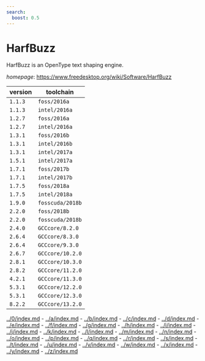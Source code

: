 ```yaml
---
search:
  boost: 0.5
---
```

# HarfBuzz

HarfBuzz is an OpenType text shaping engine.

*homepage*: <https://www.freedesktop.org/wiki/Software/HarfBuzz>

version | toolchain
--------|----------
``1.1.3`` | ``foss/2016a``
``1.1.3`` | ``intel/2016a``
``1.2.7`` | ``foss/2016a``
``1.2.7`` | ``intel/2016a``
``1.3.1`` | ``foss/2016b``
``1.3.1`` | ``intel/2016b``
``1.3.1`` | ``intel/2017a``
``1.5.1`` | ``intel/2017a``
``1.7.1`` | ``foss/2017b``
``1.7.1`` | ``intel/2017b``
``1.7.5`` | ``foss/2018a``
``1.7.5`` | ``intel/2018a``
``1.9.0`` | ``fosscuda/2018b``
``2.2.0`` | ``foss/2018b``
``2.2.0`` | ``fosscuda/2018b``
``2.4.0`` | ``GCCcore/8.2.0``
``2.6.4`` | ``GCCcore/8.3.0``
``2.6.4`` | ``GCCcore/9.3.0``
``2.6.7`` | ``GCCcore/10.2.0``
``2.8.1`` | ``GCCcore/10.3.0``
``2.8.2`` | ``GCCcore/11.2.0``
``4.2.1`` | ``GCCcore/11.3.0``
``5.3.1`` | ``GCCcore/12.2.0``
``5.3.1`` | ``GCCcore/12.3.0``
``8.2.2`` | ``GCCcore/13.2.0``

[../0/index.md](0) - [../a/index.md](a) - [../b/index.md](b) - [../c/index.md](c) - [../d/index.md](d) - [../e/index.md](e) - [../f/index.md](f) - [../g/index.md](g) - [../h/index.md](h) - [../i/index.md](i) - [../j/index.md](j) - [../k/index.md](k) - [../l/index.md](l) - [../m/index.md](m) - [../n/index.md](n) - [../o/index.md](o) - [../p/index.md](p) - [../q/index.md](q) - [../r/index.md](r) - [../s/index.md](s) - [../t/index.md](t) - [../u/index.md](u) - [../v/index.md](v) - [../w/index.md](w) - [../x/index.md](x) - [../y/index.md](y) - [../z/index.md](z)

